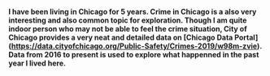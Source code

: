 **I have been living in Chicago for 5 years. Crime in Chicago is a also very interesting and also common topic for exploration. Though I am quite indoor person who may not be able to feel the crime situation, City of Chicago provides a very neat and detailed data on [Chicago Data Portal] (https://data.cityofchicago.org/Public-Safety/Crimes-2019/w98m-zvie). Data from 2016 to present is used to explore what happenned in the past year I lived here.**
